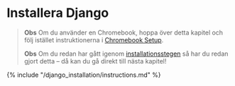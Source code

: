 # Installera Django

> **Obs** Om du använder en Chromebook, hoppa över detta kapitel och följ istället instruktionerna i [Chromebook Setup](../chromebook_setup/README.md).
> 
> **Obs** Om du redan har gått igenom [installationsstegen](../installation/README.md) så har du redan gjort detta – då kan du gå direkt till nästa kapitel!

{% include "/django_installation/instructions.md" %}